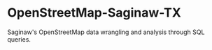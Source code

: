 # OpenStreetMap-Saginaw-TX
Saginaw's OpenStreetMap data wrangling and analysis through SQL queries.
